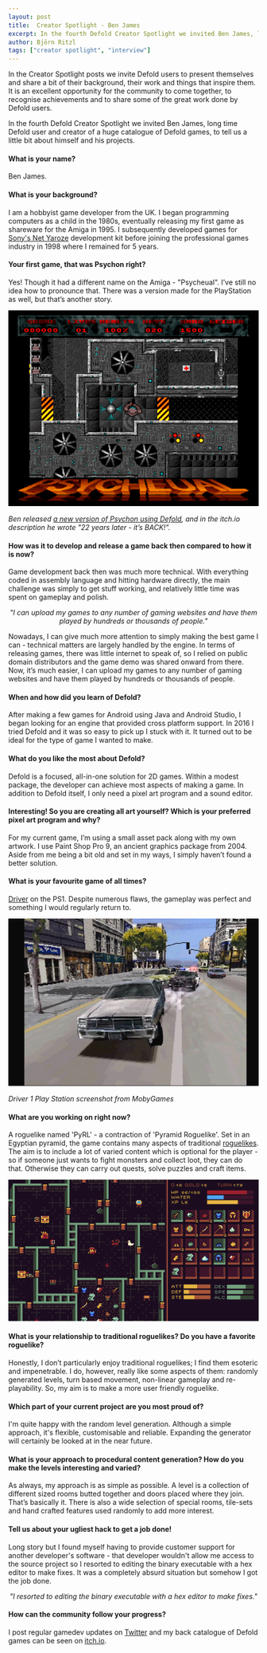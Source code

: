 ```yaml
---
layout: post
title:  Creator Spotlight - Ben James
excerpt: In the fourth Defold Creator Spotlight we invited Ben James, long time Defold user and creator of a huge catalogue of Defold games, to tell us a little bit about himself and his projects.
author: Björn Ritzl
tags: ["creator spotlight", "interview"]
---
```


In the Creator Spotlight posts we invite Defold users to present themselves and share a bit of their background, their work and things that inspire them. It is an excellent opportunity for the community to come together, to recognise achievements and to share some of the great work done by Defold users.

In the fourth Defold Creator Spotlight we invited Ben James, long time Defold user and creator of a huge catalogue of Defold games, to tell us a little bit about himself and his projects.


#### What is your name?
Ben James.

#### What is your background?
I am a hobbyist game developer from the UK. I began programming computers as a child in the 1980s, eventually releasing my first game as shareware for the Amiga in 1995. I subsequently developed games for [Sony's Net Yaroze](https://en.wikipedia.org/wiki/Net_Yaroze) development kit before joining the professional games industry in 1998 where I remained for 5 years.


#### Your first game, that was Psychon right?
Yes! Though it had a different name on the Amiga - "Psycheual". I’ve still no idea how to pronounce that. There was a version made for the PlayStation as well, but that’s another story.

![](/images/posts/developer-spotlight-ben-james/psycheual-amiga.png)

_Ben released [a new version of Psychon using Defold](https://benjames171.itch.io/psychon-2), and in the itch.io description he wrote "22 years later - it’s BACK!"._


#### How was it to develop and release a game back then compared to how it is now?
Game development back then was much more technical. With everything coded in assembly language and hitting hardware directly, the main challenge was simply to get stuff working, and relatively little time was spent on gameplay and polish.

<div align="center"><p><i>"I can upload my games to any number of gaming websites and have them played by hundreds or thousands of people."</i></p></div>

Nowadays, I can give much more attention to simply making the best game I can - technical matters are largely handled by the engine. In terms of releasing games, there was little internet to speak of, so I relied on public domain distributors and the game demo was shared onward from there. Now, it’s much easier, I can upload my games to any number of gaming websites and have them played by hundreds or thousands of people.


#### When and how did you learn of Defold?
After making a few games for Android using Java and Android Studio, I began looking for an engine that provided cross platform support. In 2016 I tried Defold and it was so easy to pick up I stuck with it. It turned out to be ideal for the type of game I wanted to make.


#### What do you like the most about Defold?
Defold is a focused, all-in-one solution for 2D games. Within a modest package, the developer can achieve most aspects of making a game. In addition to Defold itself, I only need a pixel art program and a sound editor.


#### Interesting! So you are creating all art yourself? Which is your preferred pixel art program and why?
For my current game, I’m using a small asset pack along with my own artwork. I use Paint Shop Pro 9, an ancient graphics package from 2004. Aside from me being a bit old and set in my ways, I simply haven’t found a better solution.


#### What is your favourite game of all times?
[Driver](https://www.wikiwand.com/en/Driver_(video_game)) on the PS1. Despite numerous flaws, the gameplay was perfect and something I would regularly return to.

![](/images/posts/developer-spotlight-ben-james/driver-playstation-screenshot.jpg)

_Driver 1 Play Station screenshot from MobyGames_


#### What are you working on right now?
A roguelike named 'PyRL' - a contraction of 'Pyramid Roguelike'. Set in an Egyptian pyramid, the game contains many aspects of traditional [roguelikes](http://roguebasin.com/). The aim is to include a lot of varied content which is optional for the player - so if someone just wants to fight monsters and collect loot, they can do that. Otherwise they can carry out quests, solve puzzles and craft items.

![](/images/posts/developer-spotlight-ben-james/pyrl-wip.png)


#### What is your relationship to traditional roguelikes? Do you have a favorite roguelike?
Honestly, I don’t particularly enjoy traditional roguelikes; I find them esoteric and impenetrable. I do, however, really like some aspects of them: randomly generated levels, turn based movement, non-linear gameplay and re-playability. So, my aim is to make a more user friendly roguelike.


#### Which part of your current project are you most proud of?
I'm quite happy with the random level generation. Although a simple approach, it's flexible, customisable and reliable. Expanding the generator will certainly be looked at in the near future.


#### What is your approach to procedural content generation? How do you make the levels interesting and varied?
As always, my approach is as simple as possible. A level is a collection of different sized rooms butted together and doors placed where they join. That’s basically it. There is also a wide selection of special rooms, tile-sets and hand crafted features used randomly to add more interest.


#### Tell us about your ugliest hack to get a job done!
Long story but I found myself having to provide customer support for another developer's software - that developer wouldn't allow me access to the source project so I resorted to editing the binary executable with a hex editor to make fixes. It was a completely absurd situation but somehow I got the job done.

<div align="center"><p><i>"I resorted to editing the binary executable with a hex editor to make fixes."</i></p></div>


#### How can the community follow your progress?
I post regular gamedev updates on [Twitter](https://twitter.com/benjames171) and my back catalogue of Defold games can be seen on [itch.io](https://benjames171.itch.io).
